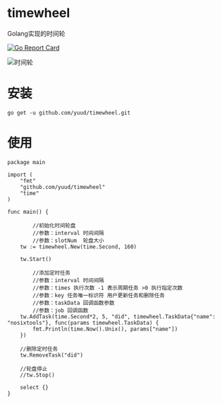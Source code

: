 # timewheel

Golang实现的时间轮

[![Go Report Card](https://goreportcard.com/badge/github.com/nosixtools/timewheel)](https://goreportcard.com/report/github.com/nosixtools/timewheel)

![时间轮](https://raw.githubusercontent.com/nosixtools/timewheel/master/timewheel.jpg)


# 安装

```shell
go get -u github.com/yuud/timewheel.git
```

# 使用

```
package main

import (
	"fmt"
	"github.com/yuud/timewheel"
	"time"
)

func main() {

        //初始化时间轮盘
        //参数：interval 时间间隔
        //参数：slotNum  轮盘大小
	tw := timewheel.New(time.Second, 160)

	tw.Start()
	
        //添加定时任务
        //参数：interval 时间间隔
        //参数：times 执行次数 -1 表示周期任务 >0 执行指定次数
        //参数：key 任务唯一标识符 用户更新任务和删除任务
        //参数：taskData 回调函数参数
        //参数：job 回调函数
	tw.AddTask(time.Second*2, 5, "did", timewheel.TaskData{"name": "nosixtools"}, func(params timewheel.TaskData) {
		fmt.Println(time.Now().Unix(), params["name"])
	})
	
	//删除定时任务
	tw.RemoveTask("did")
	
	//轮盘停止
	//tw.Stop()

	select {}
}


```
